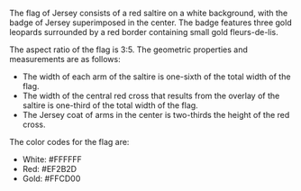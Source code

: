 The flag of Jersey consists of a red saltire on a white background, with the badge of Jersey superimposed in the center. The badge features three gold leopards surrounded by a red border containing small gold fleurs-de-lis.

The aspect ratio of the flag is 3:5. The geometric properties and measurements are as follows: 
- The width of each arm of the saltire is one-sixth of the total width of the flag.
- The width of the central red cross that results from the overlay of the saltire is one-third of the total width of the flag.
- The Jersey coat of arms in the center is two-thirds the height of the red cross.

The color codes for the flag are:
- White: #FFFFFF
- Red: #EF2B2D
- Gold: #FFCD00